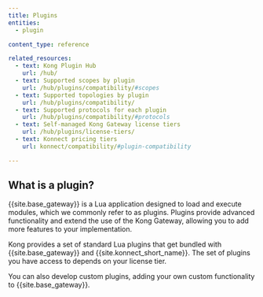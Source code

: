 ```yaml
---
title: Plugins
entities:
  - plugin

content_type: reference

related_resources:
  - text: Kong Plugin Hub
    url: /hub/
  - text: Supported scopes by plugin
    url: /hub/plugins/compatibility/#scopes
  - text: Supported topologies by plugin
    url: /hub/plugins/compatibility/
  - text: Supported protocols for each plugin
    url: /hub/plugins/compatibility/#protocols
  - text: Self-managed Kong Gateway license tiers
    url: /hub/plugins/license-tiers/
  - text: Konnect pricing tiers
    url: konnect/compatibility/#plugin-compatibility

---
```


## What is a plugin?

{{site.base_gateway}} is a Lua application designed to load and execute modules, which we commonly refer to as plugins. Plugins provide advanced functionality and extend the use of the Kong Gateway, allowing you to add more features to your implementation.

Kong provides a set of standard Lua plugins that get bundled with {{site.base_gateway}} and {{site.konnect_short_name}}. 
The set of plugins you have access to depends on your license tier.

You can also develop custom plugins, adding your own custom functionality to {{site.base_gateway}}.
